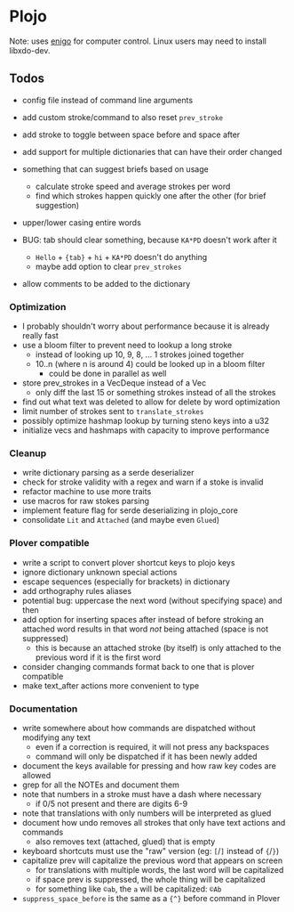 # Plojo

Note: uses [enigo](https://crates.io/crates/enigo) for computer control. Linux
users may need to install libxdo-dev.

## Todos

- config file instead of command line arguments
- add custom stroke/command to also reset `prev_stroke`
- add stroke to toggle between space before and space after
- add support for multiple dictionaries that can have their order changed
- something that can suggest briefs based on usage
  - calculate stroke speed and average strokes per word
  - find which strokes happen quickly one after the other (for brief suggestion)

- upper/lower casing entire words
- BUG: tab should clear something, because `KA*PD` doesn't work after it
  - `Hello` + `{tab}` + `hi` + `KA*PD` doesn't do anything
  - maybe add option to clear `prev_strokes`
- allow comments to be added to the dictionary

### Optimization
- I probably shouldn't worry about performance because it is already really fast
- use a bloom filter to prevent need to lookup a long stroke
  - instead of looking up 10, 9, 8, ... 1 strokes joined together
  - 10..n (where n is around 4) could be looked up in a bloom filter
    - could be done in parallel as well
- store prev_strokes in a VecDeque instead of a Vec
  - only diff the last 15 or something strokes instead of all the strokes
- find out what text was deleted to allow for delete by word optimization
- limit number of strokes sent to `translate_strokes`
- possibly optimize hashmap lookup by turning steno keys into a u32
- initialize vecs and hashmaps with capacity to improve performance

### Cleanup
- write dictionary parsing as a serde deserializer
- check for stroke validity with a regex and warn if a stoke is invalid
- refactor machine to use more traits
- use macros for raw stokes parsing
- implement feature flag for serde deserializing in plojo_core
- consolidate `Lit` and `Attached` (and maybe even `Glued`)

### Plover compatible
- write a script to convert plover shortcut keys to plojo keys
- ignore dictionary unknown special actions
- escape sequences (especially for brackets) in dictionary
- add orthography rules aliases
- potential bug: uppercase the next word (without specifying space) and then
- add option for inserting spaces after instead of before
  stroking an attached word results in that word *not* being attached (space is
  not suppressed)
  - this is because an attached stroke (by itself) is only attached to the
    previous word if it is the first word
- consider changing commands format back to one that is plover compatible
- make text_after actions more convenient to type

### Documentation
- write somewhere about how commands are dispatched without modifying any text
  - even if a correction is required, it will not press any backspaces
  - command will only be dispatched if it has been newly added
- document the keys available for pressing and how raw key codes are allowed
- grep for all the NOTEs and document them
- note that numbers in a stroke must have a dash where necessary
  - if 0/5 not present and there are digits 6-9
- note that translations with only numbers will be interpreted as glued
- document how undo removes all strokes that only have text actions and commands
  - also removes text (attached, glued) that is empty
- keyboard shortcuts must use the "raw" version (eg: `[`/`]` instead of `{`/`}`)
- capitalize prev will capitalize the previous word that appears on screen
  - for translations with multiple words, the last word will be capitalized
  - if space prev is suppressed, the whole thing will be capitalized
  - for something like `©ab`, the `a` will be capitalized: `©Ab`
- `suppress_space_before` is the same as a `{^}` before command in Plover
